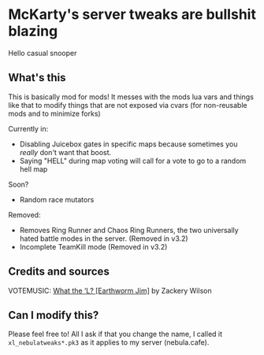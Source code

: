 # McKarty's server tweaks are bullshit blazing

Hello casual snooper

## What's this

This is basically mod for mods! It messes with the mods lua vars and things like that to modify things that are not exposed via cvars (for non-reusable mods and to minimize forks)

Currently in:

- Disabling Juicebox gates in specific maps because sometimes you _really_ don't want that boost.
- Saying "HELL" during map voting will call for a vote to go to a random hell map

Soon?

- Random race mutators

Removed:

- Removes Ring Runner and Chaos Ring Runners, the two universally hated battle modes in the server. (Removed in v3.2)
- Incomplete TeamKill mode (Removed in v3.2)

## Credits and sources

VOTEMUSIC: [What the ‘L? [Earthworm Jim]](https://zackerywilson.bandcamp.com/track/what-the-l-earthworm-jim) by Zackery Wilson

## Can I modify this?

Please feel free to! All I ask if that you change the name, I called it `xl_nebulatweaks*.pk3` as it applies to my server (nebula.cafe).
